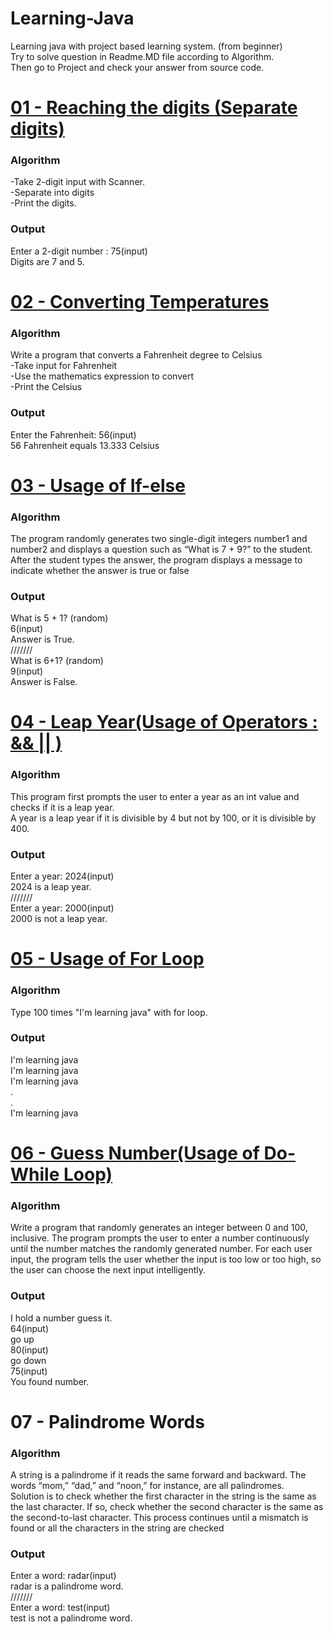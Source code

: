 # Learning-Java
Learning java with project based learning system.  (from beginner) <br>
Try to solve question in Readme.MD file according to Algorithm. <br>
Then go to Project and check your answer from source code.

# <a href="https://github.com/Burakegekocabay/Learning-Java/tree/main/01-Reaching%20the%20digits"> 01 - Reaching the digits (Separate digits)</a>
 <h3>Algorithm</h3> 
-Take 2-digit input with Scanner. <br>
-Separate into digits <br>
-Print the digits. <br>
 <h3> Output </h3> 
Enter a 2-digit number : 75(input) <br> 
Digits are 7 and 5.
<br>

# <a href="https://github.com/Burakegekocabay/Learning-Java/tree/main/02-Converting%20Temperatures"> 02 - Converting Temperatures</a>
 <h3>Algorithm</h3>
Write a program that converts a Fahrenheit degree to Celsius <br>
-Take input for Fahrenheit <br>
-Use the mathematics expression to convert  <br> 
-Print the Celsius  <br>
<h3> Output </h3>
Enter the Fahrenheit: 56(input) <br>
56 Fahrenheit equals 13.333 Celsius
<br>

# <a href="https://github.com/Burakegekocabay/Learning-Java/tree/main/03-Usage%20of%20If-else"> 03 - Usage of If-else </a>
 <h3>Algorithm</h3>
The program randomly generates two single-digit integers 
number1 and number2 and displays a question such as “What is 7 + 
9?” to the student. After the student types the answer, the program 
displays a message to indicate whether the answer is true or false
<br>
<h3> Output </h3>
What is 5 + 1? (random) <br>
6(input)<br>
Answer is True. <br>
///////<br>
What is 6+1? (random)<br>
9(input)<br>
Answer is False.
<br>

# <a href="https://github.com/Burakegekocabay/Learning-Java/tree/main/04-Leap%20Year"> 04 -  Leap Year(Usage of Operators : && || ) </a>
 <h3>Algorithm</h3>
This program first prompts the user to enter a year as an int value 
and checks if it is a leap year. <br>
A year is a leap year if it is divisible by 4 but not by 100, or it is 
divisible by 400.
<br>
<h3> Output </h3>
Enter a year: 2024(input)<br>
2024 is a leap year.<br>
///////<br>
Enter a year: 2000(input)<br>
2000 is not a leap year.
<br>

# <a href="https://github.com/Burakegekocabay/Learning-Java/tree/main/05-Usage%20of%20For%20Loop"> 05 - Usage of For Loop </a>
 <h3>Algorithm</h3>
Type 100 times "I'm learning java" with for loop. <br>
<h3> Output </h3>
I'm learning java <br>
I'm learning java <br>
I'm learning java <br>
. <br>
.<br>
I'm learning java 
<br>

# <a href="https://github.com/Burakegekocabay/Learning-Java/tree/main/06-Guess%20Number"> 06 - Guess Number(Usage of Do-While Loop)</a> 
<h3>Algorithm</h3>
Write a program that randomly generates an integer between 0 and 
100, inclusive. The program prompts the user to enter a number 
continuously until the number matches the randomly generated 
number. For each user input, the program tells the user whether the 
input is too low or too high, so the user can choose the next input 
intelligently.
<h3> Output </h3>
I hold a number guess it.<br>
64(input) <br>
go up <br>
80(input) <br>
go down <br>
75(input) <br>
You found number.
<br>

# 07 - Palindrome Words 
<h3>Algorithm</h3>
A string is a palindrome if it reads the same forward and backward. The words “mom,” “dad,” and “noon,” for instance, are all palindromes.
<br>
Solution is to check whether 
the first character in the string is the same as the last character. If so, check whether the second character is the same as the second-to-last character. This process continues until a mismatch is found or all the characters in the string are checked
<h3> Output </h3>
Enter a word: radar(input) <br>
radar is a palindrome word. <br>
///////<br>
Enter a word: test(input) <br>
test is not a palindrome word.
<br>




